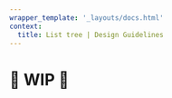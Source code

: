 ```yaml
---
wrapper_template: '_layouts/docs.html'
context:
  title: List tree | Design Guidelines
---
```


# 🚧 WIP 🚧
